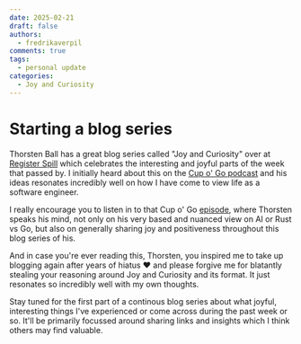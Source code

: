 ```yaml
---
date: 2025-02-21
draft: false
authors:
  - fredrikaverpil
comments: true
tags:
  - personal update
categories:
  - Joy and Curiosity
---
```


# Starting a blog series

Thorsten Ball has a great blog series called "Joy and Curiosity" over at
[Register Spill](https://registerspill.thorstenball.com) which celebrates the
interesting and joyful parts of the week that passed by. I initially heard about
this on the [Cup o' Go podcast](https://cupogo.dev) and his ideas resonates
incredibly well on how I have come to view life as a software engineer.

I really encourage you to listen in to that Cup o' Go
[episode](https://cupogo.dev/episodes/supply-chain-attacks-ghetto-logs-and-rust-ai-cold-takes-with-thorsten-ball),
where Thorsten speaks his mind, not only on his very based and nuanced view on
AI or Rust vs Go, but also on generally sharing joy and positiveness throughout
this blog series of his.

And in case you're ever reading this, Thorsten, you inspired me to take up
blogging again after years of hiatus ❤️ and please forgive me for blatantly
stealing your reasoning around Joy and Curiosity and its format. It just
resonates so incredibly well with my own thoughts.

Stay tuned for the first part of a continous blog series about what joyful,
interesting things I've experienced or come across during the past week or so.
It'll be primarily focussed around sharing links and insights which I think
others may find valuable.
